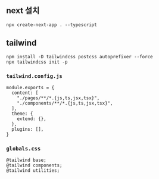 ## next 설치

```
npx create-next-app . --typescript
```

## tailwind

```
npm install -D tailwindcss postcss autoprefixer --force
npx tailwindcss init -p
```

### `tailwind.config.js`

```
module.exports = {
  content: [
    "./pages/**/*.{js,ts,jsx,tsx}",
    "./components/**/*.{js,ts,jsx,tsx}",
  ],
  theme: {
    extend: {},
  },
  plugins: [],
}
```

### `globals.css`

```
@tailwind base;
@tailwind components;
@tailwind utilities;
```
